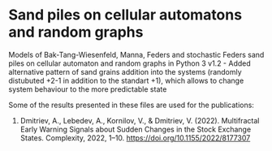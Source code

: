 # Sand piles on cellular automatons and random graphs
Models of Bak-Tang-Wiesenfeld, Manna, Feders and stochastic Feders sand piles on cellular automaton and random graphs in Python 3
v1.2 - Added alternative pattern of sand grains addition into the systems (randomly distubuted +2-1 in addition to the standart +1), which allows to change system behaviour to the more predictable state

Some of the results presented in these files are used for the publications:
  1. Dmitriev, A., Lebedev, A., Kornilov, V., & Dmitriev, V. (2022). Multifractal Early Warning Signals about Sudden Changes in the Stock Exchange States. Complexity, 2022, 1–10. 
  https://doi.org/10.1155/2022/8177307
